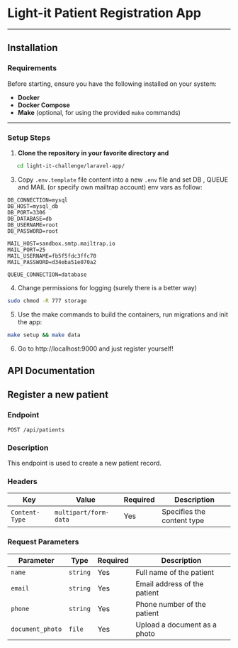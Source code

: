 # Light-it Patient Registration App

---

## **Installation**

### **Requirements**

Before starting, ensure you have the following installed on your system:

- **Docker** 
- **Docker Compose** 
- **Make** (optional, for using the provided `make` commands)

---

### **Setup Steps**

1. **Clone the repository in your favorite directory and**
```bash
   cd light-it-challenge/laravel-app/
```

3. Copy `.env.template` file content into a new `.env` file and set DB , QUEUE and MAIL (or specify own mailtrap account) env vars as follow: 

```enviroment
DB_CONNECTION=mysql
DB_HOST=mysql_db 
DB_PORT=3306
DB_DATABASE=db   
DB_USERNAME=root
DB_PASSWORD=root

MAIL_HOST=sandbox.smtp.mailtrap.io
MAIL_PORT=25
MAIL_USERNAME=fb5f5fdc3ffc70
MAIL_PASSWORD=d34eba51e070a2

QUEUE_CONNECTION=database
```
4. Change permissions for logging (surely there is a better way)
```bash
sudo chmod -R 777 storage
```

5. Use the make commands to build the containers, run migrations and init the app:
```bash
make setup && make data
```
6. Go to http://localhost:9000 and just register yourself!



## API Documentation

## Register a new patient

### Endpoint
`POST /api/patients`

### Description
This endpoint is used to create a new patient record.

### Headers
| Key             | Value                        | Required | Description                     |
|------------------|------------------------------|----------|---------------------------------|
| `Content-Type`   | `multipart/form-data`        | Yes      | Specifies the content type      |


### Request Parameters
| Parameter          | Type        | Required | Description                     |
|---------------------|-------------|----------|---------------------------------|
| `name`             | `string`    | Yes      | Full name of the patient        |
| `email`            | `string`    | Yes      | Email address of the patient    |
| `phone`            | `string`    | Yes      | Phone number of the patient     |
| `document_photo`   | `file`      | Yes      | Upload a document as a photo    |

